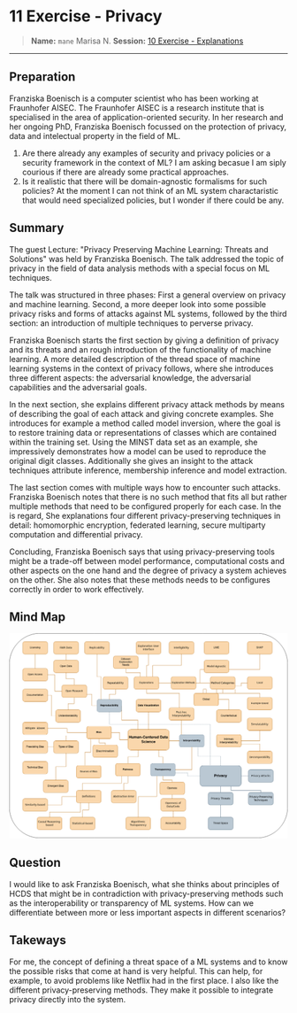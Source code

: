# 11 Exercise - Privacy
> **Name:** `mane` Marisa N.
> **Session:** [10 Exercise - Explanations](https://github.com/FUB-HCC/hcds-winter-2020/wiki/11_exercise)   
----

## Preparation


Franziska Boenisch is a computer scientist who has been working at Fraunhofer AISEC. The Fraunhofer AISEC is a research institute that is specialised in the area of application-oriented security. In her research and her ongoing PhD, Franziska Boenisch focussed on the protection of privacy, data and intelectual property in the field of ML.


1. Are there already any examples of security and privacy policies or a security framework in the context of ML? I am asking becasue I am siply courious if there are already some practical approaches.  
1. Is it realistic that there will be domain-agnostic formalisms for such policies? At the moment I can not think of an ML system charactaristic that would need specialized policies, but I wonder if there could be any.


## Summary

The guest Lecture: "Privacy Preserving Machine Learning: Threats and Solutions" was held by Franziska Boenisch. The talk addressed the topic of  privacy in the field of data analysis methods with a special focus on ML techniques.

The talk was structured in three phases: First a general overview on privacy and machine learning. Second, a more deeper look into some possible privacy risks and forms of attacks against ML systems, followed by the third section: an introduction of multiple techniques to perverse privacy. 

Franziska Boenisch starts the first section by giving a definition of  privacy and its threats and an rough introduction of the functionality of machine learning. A more detailed description of the thread space of machine learning systems in the context of privacy follows, where she introduces three different aspects: the adversarial knowledge, the adversarial capabilities and the adversarial goals.

In the next section, she explains different privacy attack methods by means of describing the goal of each attack and giving concrete examples. She introduces for example a method called model inversion, where the goal is to restore training data or representations of classes which are contained within the training set. Using the MINST data set as an example, she impressively demonstrates how a model can be used to reproduce the original digit classes. Additionally she gives an insight to the attack techniques attribute inference, membership inference and model extraction. 

The last section comes with multiple ways how to encounter such attacks. Franziska Boenisch notes that there is no such method that fits all but rather multiple methods that need to be configured  properly for each case. In the is regard, She explanations four different privacy-preserving techniques in detail: homomorphic encryption, federated learning, secure multiparty computation and differential privacy.

Concluding, Franziska Boenisch says that using privacy-preserving tools might be a trade-off between model performance, computational costs and other aspects on the one hand and the degree of privacy a system achieves on the other. She also notes that these methods needs to be configures correctly in order to work effectively.


## Mind Map

![](mane_mind-map.png)

## Question

I would like to ask Franziska Boenisch, what she thinks about principles of HCDS that might be in contradiction with privacy-preserving methods such as the interoperability or transparency of ML systems. How can we differentiate between more or less important aspects in different scenarios?

## Takeways

For me, the concept of defining a threat space of a ML systems and to know the possible risks that come at hand is very helpful. This can help, for example, to avoid problems like Netflix had in the first place. I also like the different privacy-preserving methods. They make it possible to integrate privacy directly into the system.